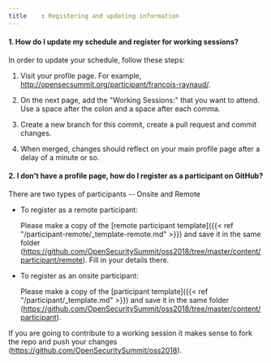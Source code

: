 ```yaml
---
title    : Registering and updating information
---
```


#### 1. How do I update my schedule and register for working sessions?
In order to update your schedule, follow these steps:

  1. Visit your profile page. For example, http://opensecsummit.org/participant/francois-raynaud/.

  4. On the next page, add the "Working Sessions:" that you want to attend. Use a space after the colon and a space after each comma.

  5. Create a new branch for this commit, create a pull request and commit changes.

  6. When merged, changes should reflect on your main profile page after a delay of a minute or so.



#### 2. I don't have a profile page, how do I register as a participant on GitHub?

There are two types of participants -- Onsite and Remote

- To register as a remote participant:

   Please make a copy of the [remote participant template]({{< ref "/participant-remote/_template-remote.md" >}}) and save it in the same folder (https://github.com/OpenSecuritySummit/oss2018/tree/master/content/participant/remote). Fill in your details there.

- To register as an onsite participant:

   Please make a copy of the [participant template]({{< ref "/participant/_template.md" >}}) and save it in the same folder (https://github.com/OpenSecuritySummit/oss2018/tree/master/content/participant).
   
If you are going to contribute to a working session it makes sense to fork the repo and push your changes (https://github.com/OpenSecuritySummit/oss2018).

